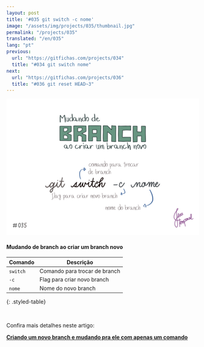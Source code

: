 ```yaml
---
layout: post
title: '#035 git switch -c nome'
image: "/assets/img/projects/035/thumbnail.jpg"
permalink: "/projects/035"
translated: "/en/035"
lang: "pt"
previous:
  url: "https://gitfichas.com/projects/034"
  title: "#034 git switch nome"
next:
  url: "https://gitfichas.com/projects/036"
  title: "#036 git reset HEAD~3"
---
```


<img alt="Como criar um novo branch e já trocar para esse novo branch com o comando git switch -c nome" src="/assets/img/projects/035/full.jpg">

#### Mudando de branch ao criar um branch novo

| Comando | Descrição |
|---------|-------------|
| `switch` | Comando para trocar de branch |
| `-c` | Flag para criar novo branch |
| `nome` | Nome do novo branch |
{: .styled-table}

<br>

<!--
adding css class to markdown only works in kmarkdown
https://gist.github.com/tamouse/4204dddabb6b072b0242
-->

Confira mais detalhes neste artigo:

<a href="https://jtemporal.com/criando-um-novo-branch-e-mudando-pra-ele-com-um-comando/">
  <strong>Criando um novo branch e mudando pra ele com apenas um comando</strong>
</a>

